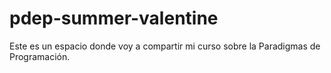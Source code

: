# pdep-summer-valentine
Este es un espacio donde voy a compartir mi curso sobre la Paradigmas de Programación. 
